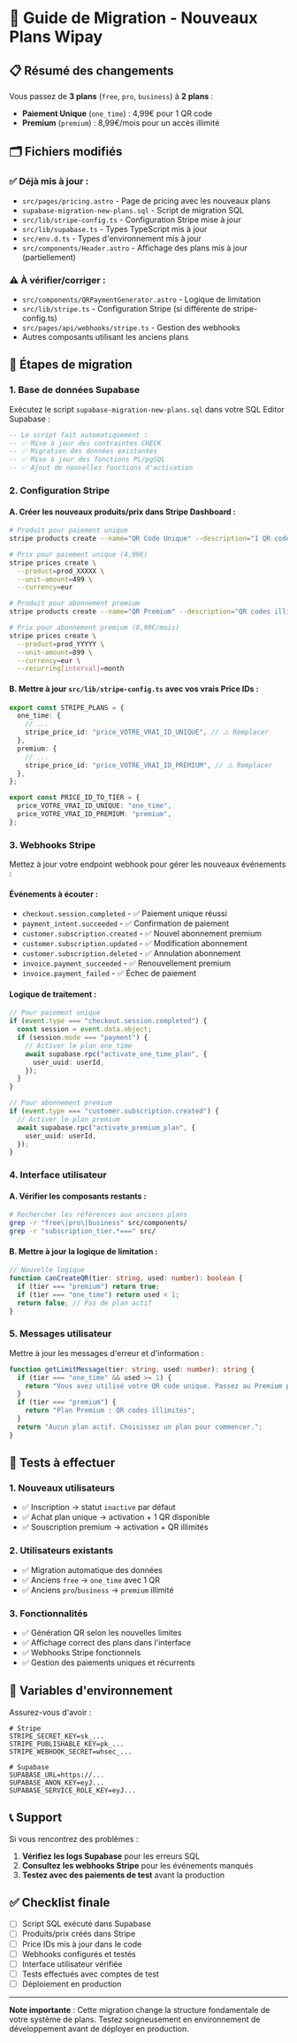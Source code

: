 # 🔄 Guide de Migration - Nouveaux Plans Wipay

## 📋 Résumé des changements

Vous passez de **3 plans** (`free`, `pro`, `business`) à **2 plans** :

- **Paiement Unique** (`one_time`) : 4,99€ pour 1 QR code
- **Premium** (`premium`) : 8,99€/mois pour un accès illimité

## 🗂️ Fichiers modifiés

### ✅ Déjà mis à jour :

- `src/pages/pricing.astro` - Page de pricing avec les nouveaux plans
- `supabase-migration-new-plans.sql` - Script de migration SQL
- `src/lib/stripe-config.ts` - Configuration Stripe mise à jour
- `src/lib/supabase.ts` - Types TypeScript mis à jour
- `src/env.d.ts` - Types d'environnement mis à jour
- `src/components/Header.astro` - Affichage des plans mis à jour (partiellement)

### ⚠️ À vérifier/corriger :

- `src/components/QRPaymentGenerator.astro` - Logique de limitation
- `src/lib/stripe.ts` - Configuration Stripe (si différente de stripe-config.ts)
- `src/pages/api/webhooks/stripe.ts` - Gestion des webhooks
- Autres composants utilisant les anciens plans

## 🚀 Étapes de migration

### 1. **Base de données Supabase**

Exécutez le script `supabase-migration-new-plans.sql` dans votre SQL Editor Supabase :

```sql
-- Le script fait automatiquement :
-- ✅ Mise à jour des contraintes CHECK
-- ✅ Migration des données existantes
-- ✅ Mise à jour des fonctions PL/pgSQL
-- ✅ Ajout de nouvelles fonctions d'activation
```

### 2. **Configuration Stripe**

#### A. Créer les nouveaux produits/prix dans Stripe Dashboard :

```bash
# Produit pour paiement unique
stripe products create --name="QR Code Unique" --description="1 QR code personnalisé"

# Prix pour paiement unique (4,99€)
stripe prices create \
  --product=prod_XXXXX \
  --unit-amount=499 \
  --currency=eur

# Produit pour abonnement premium
stripe products create --name="QR Premium" --description="QR codes illimités"

# Prix pour abonnement premium (8,99€/mois)
stripe prices create \
  --product=prod_YYYYY \
  --unit-amount=899 \
  --currency=eur \
  --recurring[interval]=month
```

#### B. Mettre à jour `src/lib/stripe-config.ts` avec vos vrais Price IDs :

```typescript
export const STRIPE_PLANS = {
  one_time: {
    // ...
    stripe_price_id: "price_VOTRE_VRAI_ID_UNIQUE", // ⚠️ Remplacer
  },
  premium: {
    // ...
    stripe_price_id: "price_VOTRE_VRAI_ID_PREMIUM", // ⚠️ Remplacer
  },
};

export const PRICE_ID_TO_TIER = {
  price_VOTRE_VRAI_ID_UNIQUE: "one_time",
  price_VOTRE_VRAI_ID_PREMIUM: "premium",
};
```

### 3. **Webhooks Stripe**

Mettez à jour votre endpoint webhook pour gérer les nouveaux événements :

#### Événements à écouter :

- `checkout.session.completed` - ✅ Paiement unique réussi
- `payment_intent.succeeded` - ✅ Confirmation de paiement
- `customer.subscription.created` - ✅ Nouvel abonnement premium
- `customer.subscription.updated` - ✅ Modification abonnement
- `customer.subscription.deleted` - ✅ Annulation abonnement
- `invoice.payment_succeeded` - ✅ Renouvellement premium
- `invoice.payment_failed` - ✅ Échec de paiement

#### Logique de traitement :

```typescript
// Pour paiement unique
if (event.type === "checkout.session.completed") {
  const session = event.data.object;
  if (session.mode === "payment") {
    // Activer le plan one_time
    await supabase.rpc("activate_one_time_plan", {
      user_uuid: userId,
    });
  }
}

// Pour abonnement premium
if (event.type === "customer.subscription.created") {
  // Activer le plan premium
  await supabase.rpc("activate_premium_plan", {
    user_uuid: userId,
  });
}
```

### 4. **Interface utilisateur**

#### A. Vérifier les composants restants :

```bash
# Rechercher les références aux anciens plans
grep -r "free\|pro\|business" src/components/
grep -r "subscription_tier.*===" src/
```

#### B. Mettre à jour la logique de limitation :

```typescript
// Nouvelle logique
function canCreateQR(tier: string, used: number): boolean {
  if (tier === "premium") return true;
  if (tier === "one_time") return used < 1;
  return false; // Pas de plan actif
}
```

### 5. **Messages utilisateur**

Mettre à jour les messages d'erreur et d'information :

```typescript
function getLimitMessage(tier: string, used: number): string {
  if (tier === "one_time" && used >= 1) {
    return "Vous avez utilisé votre QR code unique. Passez au Premium pour un accès illimité.";
  }
  if (tier === "premium") {
    return "Plan Premium : QR codes illimités";
  }
  return "Aucun plan actif. Choisissez un plan pour commencer.";
}
```

## 🧪 Tests à effectuer

### 1. **Nouveaux utilisateurs**

- ✅ Inscription → statut `inactive` par défaut
- ✅ Achat plan unique → activation + 1 QR disponible
- ✅ Souscription premium → activation + QR illimités

### 2. **Utilisateurs existants**

- ✅ Migration automatique des données
- ✅ Anciens `free` → `one_time` avec 1 QR
- ✅ Anciens `pro`/`business` → `premium` illimité

### 3. **Fonctionnalités**

- ✅ Génération QR selon les nouvelles limites
- ✅ Affichage correct des plans dans l'interface
- ✅ Webhooks Stripe fonctionnels
- ✅ Gestion des paiements uniques et récurrents

## 🔧 Variables d'environnement

Assurez-vous d'avoir :

```env
# Stripe
STRIPE_SECRET_KEY=sk_...
STRIPE_PUBLISHABLE_KEY=pk_...
STRIPE_WEBHOOK_SECRET=whsec_...

# Supabase
SUPABASE_URL=https://...
SUPABASE_ANON_KEY=eyJ...
SUPABASE_SERVICE_ROLE_KEY=eyJ...
```

## 📞 Support

Si vous rencontrez des problèmes :

1. **Vérifiez les logs Supabase** pour les erreurs SQL
2. **Consultez les webhooks Stripe** pour les événements manqués
3. **Testez avec des paiements de test** avant la production

## ✅ Checklist finale

- [ ] Script SQL exécuté dans Supabase
- [ ] Produits/prix créés dans Stripe
- [ ] Price IDs mis à jour dans le code
- [ ] Webhooks configurés et testés
- [ ] Interface utilisateur vérifiée
- [ ] Tests effectués avec comptes de test
- [ ] Déploiement en production

---

**Note importante** : Cette migration change la structure fondamentale de votre système de plans. Testez soigneusement en environnement de développement avant de déployer en production.
